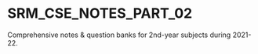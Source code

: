 # SRM_CSE_NOTES_PART_02
 Comprehensive notes & question banks for 2nd-year subjects during 2021-22.
